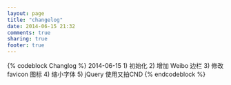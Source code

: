 ```yaml
---
layout: page
title: "changelog"
date: 2014-06-15 21:32
comments: true
sharing: true
footer: true
---
```


{% codeblock Changlog %}
2014-06-15
	1) 初始化
	2) 增加 Weibo 边栏
	3) 修改 favicon 图标
	4) 缩小字体
	5) jQuery 使用又拍CND
{% endcodeblock %}
